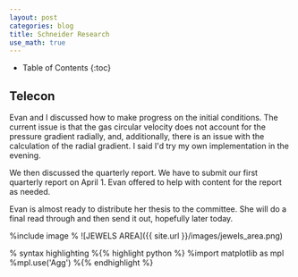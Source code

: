 ```yaml
---
layout: post
categories: blog
title: Schneider Research
use_math: true
---
```


* Table of Contents
{:toc}


## Telecon

Evan and I discussed how to make progress on the initial
conditions. The current issue is that the gas circular
velocity does not account for the pressure gradient radially,
and, additionally, there is an issue with the calculation of
the radial gradient. I said I'd try my own implementation in 
the evening.

We then discussed the quarterly report. We have to submit
our first quarterly report on April 1. Evan offered to help
with content for the report as needed.

Evan is almost ready to distribute her thesis to the committee. She will do a final read through and then send it
out, hopefully later today.

%include image
% ![JEWELS AREA]({{ site.url }}/images/jewels_area.png)

% syntax highlighting
%{% highlight python %}
%import matplotlib as mpl
%mpl.use('Agg')
%{% endhighlight %}
